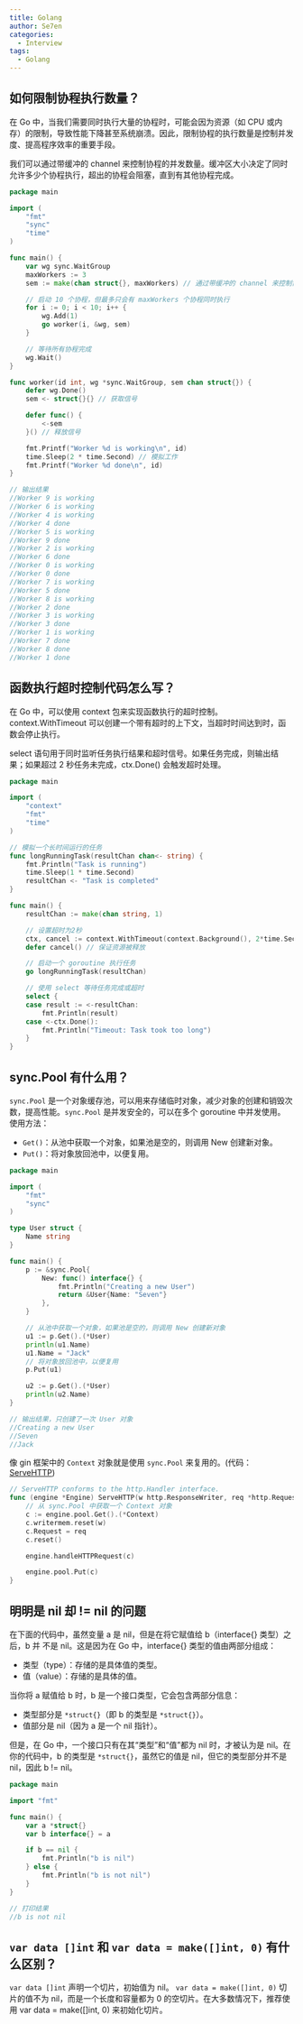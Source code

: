 ```yaml
---
title: Golang
author: Se7en
categories:
  - Interview
tags:
  - Golang
---
```


## 如何限制协程执行数量？

在 Go 中，当我们需要同时执行大量的协程时，可能会因为资源（如 CPU 或内存）的限制，导致性能下降甚至系统崩溃。因此，限制协程的执行数量是控制并发度、提高程序效率的重要手段。

我们可以通过带缓冲的 channel 来控制协程的并发数量。缓冲区大小决定了同时允许多少个协程执行，超出的协程会阻塞，直到有其他协程完成。

```go
package main

import (
	"fmt"
	"sync"
	"time"
)

func main() {
	var wg sync.WaitGroup
	maxWorkers := 3
	sem := make(chan struct{}, maxWorkers) // 通过带缓冲的 channel 来控制协程的并发数量

	// 启动 10 个协程，但最多只会有 maxWorkers 个协程同时执行
	for i := 0; i < 10; i++ {
		wg.Add(1)
		go worker(i, &wg, sem)
	}

	// 等待所有协程完成
	wg.Wait()
}

func worker(id int, wg *sync.WaitGroup, sem chan struct{}) {
	defer wg.Done()
	sem <- struct{}{} // 获取信号

	defer func() {
		<-sem
	}() // 释放信号

	fmt.Printf("Worker %d is working\n", id)
	time.Sleep(2 * time.Second) // 模拟工作
	fmt.Printf("Worker %d done\n", id)
}

// 输出结果
//Worker 9 is working
//Worker 6 is working
//Worker 4 is working
//Worker 4 done
//Worker 5 is working
//Worker 9 done
//Worker 2 is working
//Worker 6 done
//Worker 0 is working
//Worker 0 done
//Worker 7 is working
//Worker 5 done
//Worker 8 is working
//Worker 2 done
//Worker 3 is working
//Worker 3 done
//Worker 1 is working
//Worker 7 done
//Worker 8 done
//Worker 1 done
```

## 函数执行超时控制代码怎么写？

在 Go 中，可以使用 context 包来实现函数执行的超时控制。context.WithTimeout 可以创建一个带有超时的上下文，当超时时间达到时，函数会停止执行。

select 语句用于同时监听任务执行结果和超时信号。如果任务完成，则输出结果；如果超过 2 秒任务未完成，ctx.Done() 会触发超时处理。

```go
package main

import (
	"context"
	"fmt"
	"time"
)

// 模拟一个长时间运行的任务
func longRunningTask(resultChan chan<- string) {
	fmt.Println("Task is running")
	time.Sleep(1 * time.Second)
	resultChan <- "Task is completed"
}

func main() {
	resultChan := make(chan string, 1)

	// 设置超时为2秒
	ctx, cancel := context.WithTimeout(context.Background(), 2*time.Second)
	defer cancel() // 保证资源被释放

	// 启动一个 goroutine 执行任务
	go longRunningTask(resultChan)

	// 使用 select 等待任务完成或超时
	select {
	case result := <-resultChan:
		fmt.Println(result)
	case <-ctx.Done():
		fmt.Println("Timeout: Task took too long")
	}
}
```

## sync.Pool 有什么用？

`sync.Pool` 是一个对象缓存池，可以用来存储临时对象，减少对象的创建和销毁次数，提高性能。`sync.Pool` 是并发安全的，可以在多个 goroutine 中并发使用。 使用方法：

- `Get()`：从池中获取一个对象，如果池是空的，则调用 New 创建新对象。
- `Put()`：将对象放回池中，以便复用。

```go
package main

import (
	"fmt"
	"sync"
)

type User struct {
	Name string
}

func main() {
	p := &sync.Pool{
		New: func() interface{} {
			fmt.Println("Creating a new User")
			return &User{Name: "Seven"}
		},
	}

	// 从池中获取一个对象，如果池是空的，则调用 New 创建新对象
	u1 := p.Get().(*User)
	println(u1.Name)
	u1.Name = "Jack"
	// 将对象放回池中，以便复用
	p.Put(u1)

	u2 := p.Get().(*User)
	println(u2.Name)
}

// 输出结果，只创建了一次 User 对象
//Creating a new User
//Seven
//Jack
```

像 gin 框架中的 `Context` 对象就是使用 `sync.Pool` 来复用的。(代码：[ServeHTTP](https://github.com/gin-gonic/gin/blob/f05f966a0824b1d302ee556183e2579c91954266/gin.go#L624-L625))

```go
// ServeHTTP conforms to the http.Handler interface.
func (engine *Engine) ServeHTTP(w http.ResponseWriter, req *http.Request) {
	// 从 sync.Pool 中获取一个 Context 对象
	c := engine.pool.Get().(*Context)
	c.writermem.reset(w)
	c.Request = req
	c.reset()

	engine.handleHTTPRequest(c)

	engine.pool.Put(c)
}
```

## 明明是 nil 却 != nil 的问题

在下面的代码中，虽然变量 a 是 nil，但是在将它赋值给 b（interface{} 类型）之后，b 并 不是 nil。这是因为在 Go 中，interface{} 类型的值由两部分组成：

- 类型（type）：存储的是具体值的类型。
- 值（value）：存储的是具体的值。

当你将 a 赋值给 b 时，b 是一个接口类型，它会包含两部分信息：

- 类型部分是 `*struct{}`（即 b 的类型是 `*struct{}`）。
- 值部分是 nil（因为 a 是一个 nil 指针）。

但是，在 Go 中，一个接口只有在其“类型”和“值”都为 nil 时，才被认为是 nil。在你的代码中，b 的类型是 `*struct{}`，虽然它的值是 nil，但它的类型部分并不是 nil，因此 b != nil。

```go
package main

import "fmt"

func main() {
	var a *struct{}
	var b interface{} = a

	if b == nil {
		fmt.Println("b is nil")
	} else {
		fmt.Println("b is not nil")
	}
}

// 打印结果
//b is not nil
```

## `var data []int` 和 `var data = make([]int, 0)` 有什么区别？

`var data []int` 声明一个切片，初始值为 nil。 `var data = make([]int, 0)` 切片的值不为 nil，而是一个长度和容量都为 0 的空切片。在大多数情况下，推荐使用 var data = make([]int, 0) 来初始化切片。